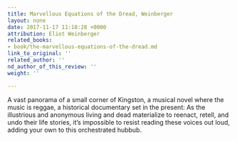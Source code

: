 ```yaml
---
title: Marvellous Equations of the Dread, Weinberger
layout: none
date: 2017-11-17 11:18:28 +0000
attribution: Eliot Weinberger
related_books:
- book/the-marvellous-equations-of-the-dread.md
link_to_original: ''
related_author: ''
nd_author_of_this_review: ''
weight: ''

---
```

A vast panorama of a small corner of Kingston, a musical novel where the music is reggae, a historical documentary set in the present: As the illustrious and anonymous living and dead materialize to reenact, retell, and undo their life stories, it’s impossible to resist reading these voices out loud, adding your own to this orchestrated hubbub.